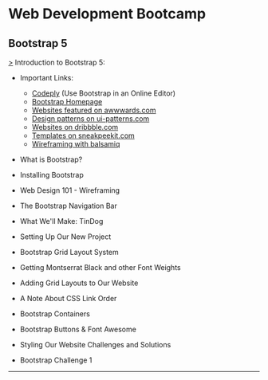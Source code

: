 # Web Development Bootcamp

## Bootstrap 5

[>](https://github.com/Aniruddh-482/Web-Development-Bootcamp/blob/main/Bootstrap%204/Introduction%20to%20Bootstrap%204/Bootstrap_Introduction.html) Introduction to Bootstrap 5: 
* Important Links: 
  * [Codeply](https://www.codeply.com/) (Use Bootstrap in an Online Editor) 
  * [Bootstrap Homepage](https://getbootstrap.com/)  
  * [Websites featured on awwwards.com](https://www.awwwards.com/websites/com/) 
  * [Design patterns on ui-patterns.com](http://ui-patterns.com/patterns) 
  * [Websites on dribbble.com](https://dribbble.com/search/website) 
  * [Templates on sneakpeekit.com](https://sneakpeekit.com/) 
  * [Wireframing with balsamiq](https://balsamiq.cloud/sr355x9/projects) 

* What is Bootstrap? 
* Installing Bootstrap 
* Web Design 101 - Wireframing       <!-- https://balsamiq.cloud/sr355x9/pgruo9v/r2278 -->
* The Bootstrap Navigation Bar 
* What We'll Make: TinDog 
* Setting Up Our New Project 
* Bootstrap Grid Layout System 
* Getting Montserrat Black and other Font Weights 
* Adding Grid Layouts to Our Website 
* A Note About CSS Link Order 
* Bootstrap Containers 
* Bootstrap Buttons & Font Awesome 
* Styling Our Website Challenges and Solutions 
* Bootstrap Challenge 1 
<hr>
